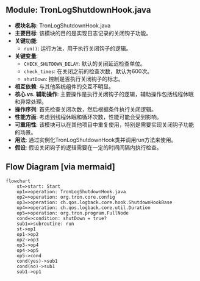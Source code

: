 ## Module: TronLogShutdownHook.java
- **模块名称**: TronLogShutdownHook.java
- **主要目标**: 该模块的目的是实现日志记录的关闭钩子功能。
- **关键功能**: 
   - `run()`: 运行方法，用于执行关闭钩子的逻辑。
- **关键变量**:
   - `CHECK_SHUTDOWN_DELAY`: 默认的关闭延迟检查单位。
   - `check_times`: 在关闭之前的检查次数，默认为600次。
   - `shutDown`: 控制是否执行关闭钩子的标志。
- **相互依赖**: 与其他系统组件的交互不明显。
- **核心 vs. 辅助操作**: 主要操作是执行关闭钩子的逻辑，辅助操作包括线程休眠和异常处理。
- **操作序列**: 首先检查关闭次数，然后根据条件执行关闭逻辑。
- **性能方面**: 考虑到线程休眠和循环次数，性能可能会受到影响。
- **可重用性**: 该模块可以在其他项目中重复使用，特别是需要实现关闭钩子功能的场景。
- **用法**: 通过实例化TronLogShutdownHook类并调用run方法来使用。
- **假设**: 假设关闭钩子的逻辑需要在一定的时间间隔内执行检查。
## Flow Diagram [via mermaid]
```mermaid
flowchart
    st=>start: Start
    op1=>operation: TronLogShutdownHook.java
    op2=>operation: org.tron.core.config
    op3=>operation: ch.qos.logback.core.hook.ShutdownHookBase
    op4=>operation: ch.qos.logback.core.util.Duration
    op5=>operation: org.tron.program.FullNode
    cond=>condition: shutDown = true?
    sub1=>subroutine: run
    st->op1
    op1->op2
    op2->op3
    op3->op4
    op4->op5
    op5->cond
    cond(yes)->sub1
    cond(no)->sub1
    sub1->op1
```
